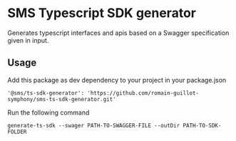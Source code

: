 # SMS Typescript SDK generator

Generates typescript interfaces and apis based on a Swagger specification given in input.

## Usage

Add this package as dev dependency to your project in your package.json
```
'@sms/ts-sdk-generator': 'https://github.com/romain-guillot-symphony/sms-ts-sdk-generator.git'
```

Run the following command
```
generate-ts-sdk --swager PATH-TO-SWAGGER-FILE --outDir PATH-TO-SDK-FOLDER
```
